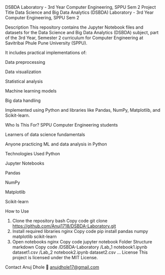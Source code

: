 DSBDA Laboratory - 3rd Year Computer Engineering, SPPU Sem 2
Project Title
Data Science and Big Data Analytics (DSBDA) Laboratory - 3rd Year Computer Engineering, SPPU Sem 2

Description
This repository contains the Jupyter Notebook files and datasets for the Data Science and Big Data Analytics (DSBDA) subject, part of the 3rd Year, Semester 2 curriculum for Computer Engineering at Savitribai Phule Pune University (SPPU).

It includes practical implementations of:

Data preprocessing

Data visualization

Statistical analysis

Machine learning models

Big data handling

Implemented using Python and libraries like Pandas, NumPy, Matplotlib, and Scikit-learn.

Who Is This For?
SPPU Computer Engineering students

Learners of data science fundamentals

Anyone practicing ML and data analysis in Python

Technologies Used
Python

Jupyter Notebooks

Pandas

NumPy

Matplotlib

Scikit-learn

How to Use
1. Clone the repository
bash
Copy code
git clone https://github.com/Anuj1718/DSBDA-Laboratory.git
2. Install required libraries
nginx
Copy code
pip install pandas numpy matplotlib scikit-learn
3. Open notebooks
nginx
Copy code
jupyter notebook
Folder Structure
markdown
Copy code
/DSBDA-Laboratory
  /Lab_1
    notebook1.ipynb
    dataset1.csv
  /Lab_2
    notebook2.ipynb
    dataset2.csv
  ...
License
This project is licensed under the MIT License.

Contact
Anuj Dhole
📧 anujdhole17@gmail.com

